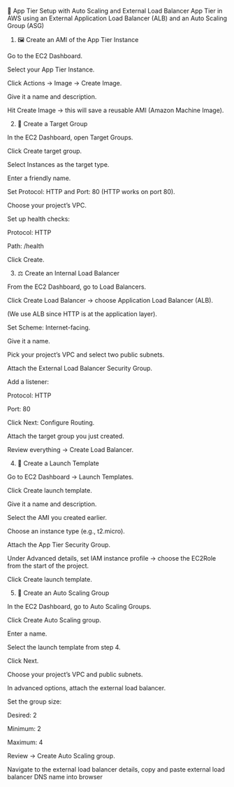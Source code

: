 
🚀 App Tier Setup with Auto Scaling and External Load Balancer
 App Tier in AWS using an External Application Load Balancer (ALB) and an Auto Scaling Group (ASG) 

1. 🖼️ Create an AMI of the App Tier Instance

Go to the EC2 Dashboard.

Select your App Tier Instance.

Click Actions → Image → Create Image.

Give it a name and description.

Hit Create Image → this will save a reusable AMI (Amazon Machine Image).



2. 🎯 Create a Target Group

In the EC2 Dashboard, open Target Groups.

Click Create target group.

Select Instances as the target type.

Enter a friendly name.

Set Protocol: HTTP and Port: 80 (HTTP works on port 80).

Choose your project’s VPC.

Set up health checks:

Protocol: HTTP

Path: /health

Click Create.


3. ⚖️ Create an Internal Load Balancer

From the EC2 Dashboard, go to Load Balancers.

Click Create Load Balancer → choose Application Load Balancer (ALB).

(We use ALB since HTTP is at the application layer).

Set Scheme: Internet-facing.

Give it a name.

Pick your project’s VPC and select two public subnets.

Attach the External Load Balancer Security Group.

Add a listener:

Protocol: HTTP

Port: 80

Click Next: Configure Routing.

Attach the target group you just created.

Review everything → Create Load Balancer.


4. 📝 Create a Launch Template

Go to EC2 Dashboard → Launch Templates.


Click Create launch template.

Give it a name and description.

Select the AMI you created earlier.

Choose an instance type (e.g., t2.micro).

Attach the App Tier Security Group.

Under Advanced details, set IAM instance profile → choose the EC2Role from the start of the project.

Click Create launch template.

5. 🤖 Create an Auto Scaling Group
 


In the EC2 Dashboard, go to Auto Scaling Groups.

Click Create Auto Scaling group.

Enter a name.

Select the launch template from step 4.

Click Next.

Choose your project’s VPC and public subnets.

In advanced options, attach the external load balancer.

Set the group size:

Desired: 2

Minimum: 2

Maximum: 4

Review → Create Auto Scaling group.

Navigate to the external load balancer details, copy and paste external load balancer DNS name into browser






